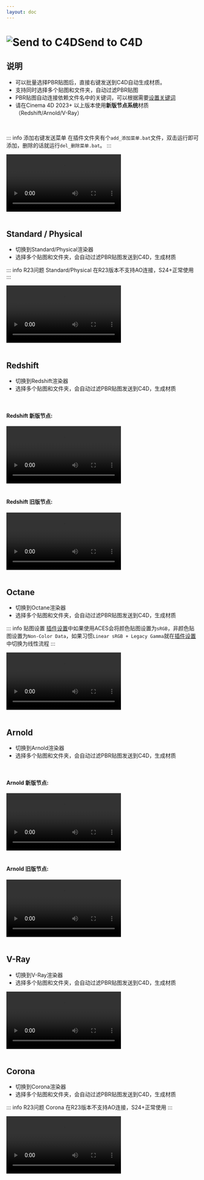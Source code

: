 ```yaml
---
layout: doc
---
```

# <span class="h1-icon"><img src="/img/link4d-send_to_c4d.webp" alt="Send to C4D"></span>Send to C4D

## 说明

- 可以批量选择PBR贴图后，直接右键发送到C4D自动生成材质。
- 支持同时选择多个贴图和文件夹，自动过滤PBR贴图
- PBR贴图自动连接依赖文件名中的关键词，可以根据需要[设置关键词](01-link4d-setting#自定义通道关键词)
- 请在Cinema 4D 2023+ 以上版本使用**新版节点系统**材质（Redshift/Arnold/V-Ray）

<br />

::: info 添加右键发送菜单
在插件文件夹有个`add_添加菜单.bat`文件，双击运行即可添加，删除的话就运行`del_删除菜单.bat`。
:::

<video controls>
  <source src="/img/link4d_info_send_c4d_0.webm" type="video/webm">
</video>


<br />
<br />

## Standard / Physical

- 切换到Standard/Physical渲染器
- 选择多个贴图和文件夹，会自动过滤PBR贴图发送到C4D，生成材质

::: info R23问题
Standard/Physical 在R23版本不支持AO连接，S24+正常使用
:::

<video controls>
  <source src="/img/link4d_info_send_c4d_1.webm" type="video/webm">
</video>


<br />
<br />

## Redshift

- 切换到Redshift渲染器
- 选择多个贴图和文件夹，会自动过滤PBR贴图发送到C4D，生成材质

<br />

#### Redshift 新版节点:

<video controls>
  <source src="/img/link4d_info_send_c4d_rs-1.webm" type="video/webm">
</video>

<br />
<br />

#### Redshift 旧版节点:

<video controls>
  <source src="/img/link4d_info_send_c4d_rs-2.webm" type="video/webm">
</video>


<br />
<br />

## Octane

- 切换到Octane渲染器
- 选择多个贴图和文件夹，会自动过滤PBR贴图发送到C4D，生成材质

::: info 贴图设置
[插件设置](01-link4d-setting#切换颜色模式)中如果使用ACES会将颜色贴图设置为`sRGB`，非颜色贴图设置为`Non-Color Data`，如果习惯`Linear sRGB + Legacy Gamma`就在[插件设置](01-link4d-setting#切换颜色模式)中切换为线性流程
:::

<video controls>
  <source src="/img/link4d_info_send_c4d_oc.webm" type="video/webm">
</video>


<br />
<br />

## Arnold

- 切换到Arnold渲染器
- 选择多个贴图和文件夹，会自动过滤PBR贴图发送到C4D，生成材质

<br />

#### Arnold 新版节点:

<video controls>
  <source src="/img/link4d_info_send_c4d_ar-1.webm" type="video/webm">
</video>

<br />
<br />

#### Arnold 旧版节点:

<video controls>
  <source src="/img/link4d_info_send_c4d_ar-2.webm" type="video/webm">
</video>


<br />
<br />

## V-Ray

- 切换到V-Ray渲染器
- 选择多个贴图和文件夹，会自动过滤PBR贴图发送到C4D，生成材质


<video controls>
  <source src="/img/link4d_info_send_c4d_vr.webm" type="video/webm">
</video>


<br />
<br />

## Corona

- 切换到Corona渲染器
- 选择多个贴图和文件夹，会自动过滤PBR贴图发送到C4D，生成材质

::: info R23问题
Corona 在R23版本不支持AO连接，S24+正常使用
:::

<video controls>
  <source src="/img/link4d_info_send_c4d_cr.webm" type="video/webm">
</video>

